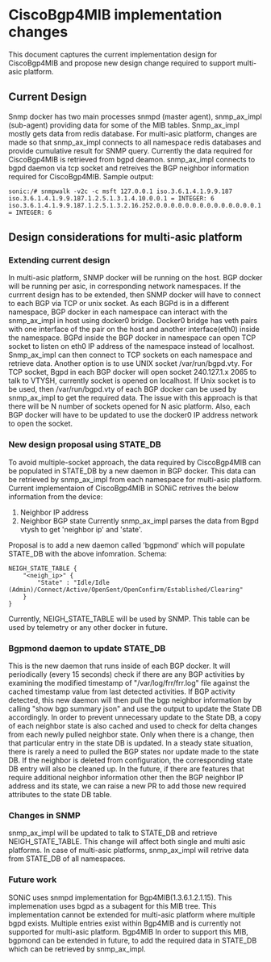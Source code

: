 # CiscoBgp4MIB implementation changes

This document captures the current implementation design for CiscoBgp4MIB and propose new design change required to support multi-asic platform.

## Current Design
Snmp docker has two main processes snmpd (master agent), snmp_ax_impl (sub-agent) providing data for some of the MIB tables.  Snmp_ax_impl mostly gets data from redis database. For multi-asic platform, changes are made so that snmp_ax_impl connects to all namespace redis databases and provide cumulative result for SNMP query. Currently the data required for CiscoBgp4MIB is retrieved from bgpd deamon. snmp_ax_impl connects to bgpd daemon via tcp socket and retreives the BGP neighbor information required for CiscoBgp4MIB.
Sample output:
```
sonic:/# snmpwalk -v2c -c msft 127.0.0.1 iso.3.6.1.4.1.9.9.187
iso.3.6.1.4.1.9.9.187.1.2.5.1.3.1.4.10.0.0.1 = INTEGER: 6
iso.3.6.1.4.1.9.9.187.1.2.5.1.3.2.16.252.0.0.0.0.0.0.0.0.0.0.0.0.0.0.1 = INTEGER: 6
```

## Design considerations for multi-asic platform
### Extending current design
In multi-asic platform, SNMP docker will be running on the host. BGP docker will be running per asic, in corresponding network namespaces. If the currrent design has to be extended, then SNMP docker will have to connect to each BGP via TCP or unix socket. As each BGPd is in a different namespace, BGP docker in each namespace can interact with the snmp_ax_impl in host using docker0 bridge. Docker0 bridge has veth pairs with one interface of the pair on the host and another interface(eth0) inside the namespace. BGPd inside the BGP docker in namespace can open TCP socket to listen on eth0 IP address of the namespace instead of localhost. Snmp_ax_impl can then connect to TCP sockets on each namespace and retrieve data. Another option is to use UNIX socket /var/run/bgpd.vty. For TCP socket, Bgpd in each BGP docker will open socket 240.127.1.x 2065 to talk to VTYSH, currently socket is opened on localhost. If Unix socket is to be used, then /var/run/bgpd.vty of each BGP docker can be used by snmp_ax_impl to get the required data. The issue with this approach is that there will be N number of sockets opened for N asic platform. Also, each BGP docker will have to be updated to use the docker0 IP address network to open the socket.

### New design proposal using STATE_DB
To avoid multiple-socket approach, the data required by CiscoBgp4MIB can be populated in STATE_DB by a new daemon in BGP docker. This data can be retrieved by snmp_ax_impl from each namespace for multi-asic platform. Current implementaion of CiscoBgp4MIB in SONiC retrives the below information from the device:
1. Neighbor IP address 
2. Neighbor BGP state
Currently snmp_ax_impl parses the data from Bgpd vtysh to get 'neighbor ip' and 'state'.

Proposal is to add a new daemon called 'bgpmond' which will populate STATE_DB with the above infomration. 
Schema:
```
NEIGH_STATE_TABLE {
    "<neigh_ip>" { 
        "State" : "Idle/Idle (Admin)/Connect/Active/OpenSent/OpenConfirm/Established/Clearing"
    }
}
```
Currently, NEIGH_STATE_TABLE will be used by SNMP. This table can be used by telemetry or any other docker in future.

### Bgpmond daemon to update STATE_DB
This is the new daemon that runs inside of each BGP docker.  It will periodically (every 15 seconds) check if there are any BGP activities by examining the modified timestamp of "/var/log/frr/frr.log" file against the cached timestamp value from last detected activities. If BGP activity detected, this new daemon will then pull the bgp neighbor information by calling "show bgp summary json" and use the output to update the State DB accordingly.  In order to prevent unnecessary update to the State DB, a copy of each neighbor state is also cached and used to check for delta changes from each newly pulled neighbor state.  Only when there is a change, then that particular entry in the state DB is updated.  In a steady state situation, there is rarely a need to pulled the BGP states nor update made to the state DB.  If the neighbor is deleted from configuration, the corresponding state DB entry will also be cleaned up.
In the future, if there are features that require additional neighbor information other then the BGP neighbor IP address and its state, we can raise a new PR to add those new required attributes to the state DB table.

### Changes in SNMP
snmp_ax_impl will be updated to talk to STATE_DB and retrieve NEIGH_STATE_TABLE. This change will affect both single and multi asic platforms. In case of multi-asic platforms, snmp_ax_impl will retrive data from STATE_DB of all namespaces.


### Future work
SONiC uses snmpd implementation for Bgp4MIB(1.3.6.1.2.1.15). This implemenation uses bgpd as a subagent for this MIB tree. This implementation cannot be extended for multi-asic platform where multiple bgpd exists. Multiple entries exist within Bgp4MIB and is currently not supported for multi-asic platform. Bgp4MIB In order to support this MIB, bgpmond can be extended in future, to add the required data in STATE_DB which can be retrieved by snmp_ax_impl. 
